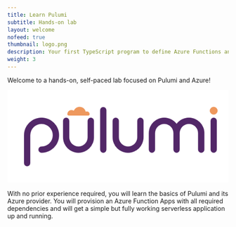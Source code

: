 ```yaml
---
title: Learn Pulumi
subtitle: Hands-on lab
layout: welcome
nofeed: true
thumbnail: logo.png
description: Your first TypeScript program to define Azure Functions and other Azure resources with Pulumi.
weight: 3
---
```


Welcome to a hands-on, self-paced lab focused on Pulumi and Azure!

![Terraform](logo.png)

With no prior experience required, you will learn the basics of Pulumi and its Azure provider. You will provision an Azure Function Apps with all required dependencies and will get a simple but fully working serverless application up and running.